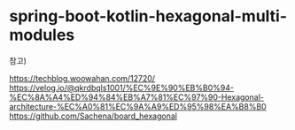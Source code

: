 # spring-boot-kotlin-hexagonal-multi-modules

참고)

https://techblog.woowahan.com/12720/
https://velog.io/@qkrdbqls1001/%EC%9E%90%EB%B0%94-%EC%8A%A4%ED%94%84%EB%A7%81%EC%97%90-Hexagonal-architecture-%EC%A0%81%EC%9A%A9%ED%95%98%EA%B8%B0
https://github.com/Sachena/board_hexagonal